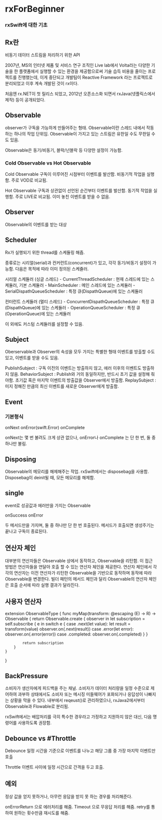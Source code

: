 # rxForBeginner

### rxSwift에 대한 기초

## Rx란

비동기 데이터 스트림을 처리하기 위한 API

2007년, MS의 인터넷 제품 및 서비스 연구 조직인 Live lab에서 Volta라는 다양한 기술을 한 플랫폼에서 실행할 수 있는 환경을 제공함으로써 기술 습득 비용을 줄이는 프로젝트를 진행했는데, 이게 중단되고 개발팀이 Reactive Framework 라는 프로젝트로 분리되었고 이후 계속 개발된 것이 rx이다.

처음엔 rx.NET이 첫 릴리스 되었고, 2012년 오픈소스화 되면서 rxJava(넷플릭스에서 제작) 등이 공개되었다.

## Observable

observer가 구독을 가능하게 만들어주는 형태.
Observable이란 스레드 내에서 작동하는 하나의 작업 단위임.
Observable이 가지고 있는 스트림은 유한일 수도 무한일 수도 있음.

Observable은 동기/비동기, 블락/넌블락 등 다양한 설정이 가능함.

### Cold Observable vs Hot Observable

Cold Observable
	구독이 이루어진 시점부터 이벤트를 발산함.
	비동기적 작업을 실행함.
  주로 VOD로 비교됨.

Hot Observable
	구독과 상관없이 선언된 순간부터 이벤트를 발산함.
	동기적 작업을 실행함.
  주로 LIVE로 비교됨.
  이미 놓친 이벤트를 받을 수 없음.

## Observer

Observable의 이벤트를 받는 대상

## Scheduler

Rx가 실행되기 위한 thread를 스케듈링 해줌.

종류로는 시리얼(serial)과 컨커런트(concurrent)가 있고, 각각 동기/비동기 설정이 가능함.
다음은 목적에 따라 이미 정의된 스케쥴러.

시리얼 스케듈러 (싱글 스레드)
		- CurrentThreadScheduler : 현재 스레드에 있는 스케듈러, 기본 스케듈러
		- MainScheduler : 메인 스레드에 있는 스케듈러
		- SerialDispathQueueScheduler : 특정 큐(DispathQueue)에 있는 스케듈러

컨터런트 스케듈러 (멀티 스레드)
		- ConcurrentDispathQueueScheduler : 특정 큐(DispathQueue)에 있는 스케듈러
		- OperationQueueScheduler : 특정 큐(OperationQueue)에 있는 스케듈러

이 외에도 커스텀 스케듈러를 설정할 수 있음.

## Subject

Oberservable과 Observer의 속성을 모두 가지는 특별한 형태
이벤트를 방출할 수도 있고, 이벤트를 받을 수도 있음.

PublishSubject : 구독 이전의 이벤트는 방출하지 않고, 에러 이후의 이벤트도 방출하지 않음.
BehaviorSubject : Publish와 거의 동일하지만, 반드시 초기 값을 설정해 줘야함.
				초기값 혹은 마지막 이벤트의 방출값을 Observer에서 방출함.
ReplaySubject : 미지 정해진 만큼의 최신 이벤트를 새로운 Observer에게 방출함.

## Event

### 기본형식
onNext<T>
onError(swift.Error)
onComplete

onNext는 몇 번 불려도 크게 상관 없으나, onError나 onComplete 는 단 한 번, 둘 중 하나만 불림.

## Disposing

Observable의 메모리를 해제해주는 작업.
rxSwift에서는 disposebag을 사용함.
Disposebag이 deinit될 때, 모든 메모리를 해제함.

## single

event로 성공값과 에러만을 가지는 Observable

onSuccess
onError

두 메서드만을 가지며, 둘 중 하나만 단 한 번 호출된다.
메서드가 호출되면 생성주기는 끝나고 구독이 종료된다.

## 연산자 체인

대부분의 연산자들은 Observable 상에서 동작하고, Observable을 리턴함.
이 접근 방법은 연산자들을 연달아 호출 할 수 있는 연산자 체인을 제공한다.
연산자 체인에서 각각의 연산자는 이전 연산자가 리턴한 Observable을 기반으로 동작하며 동작에 따라 Observable을 변경한다.
빌더 패턴의 메서드 체인과 달리 Observable의 연산자 체인은 호출 순서에 따라 실행 결과가 달라진다.

## 사용자 연산자

extension ObservableType {
    func myMap<R>(transform: @escaping (E) -> R) -> Observable<R> {
        return Observable.create { observer in
            let subscription = self.subscribe { e in
                    switch e {
                    case .next(let value):
                        let result = transform(value)
                        observer.on(.next(result))
                    case .error(let error):
                        observer.on(.error(error))
                    case .completed:
                        observer.on(.completed)
                    }
                }

            return subscription
        }
    }
}

## BackPressure

소비자가 생산자에게 피드백을 주는 채널.
소비자가 데이터 처리량을 일정 수준으로 제어하여 과부하 상태에서도 소비자 또는 메시징 미들웨어가 포화되거나 응답성이 나빠지는 상황을 막을 수 있다.
내부에서 reqeust()로 관리하였으나, rxJava2에서부터 Observable과 Flowable로 분리됨.

rxSwift에서는 배압처리를 극히 특수한 경우라고 가정하고 지원하지 않은 대신, 다음 명령어를 사용하도록 권장함.

## Debounce vs #Throttle

Debounce	일정 시간을 기준으로 이벤트를 나누고 해당 그룹 중 가장 마지막 이벤트만 호출

Throttle	 	이벤트 사이에 일정 시간으로 간격을 두고 호출.

## 예외

정상 값을 얻지 못하거나, 아무런 응답을 받지 못 하는 경우를 처리해준다.

onErrorReturn 으로 에러처리를 해줌.
Timeout 으로 무응답 처리를 해줌.
retry를 통하여 원하는 횟수만큼 재시도를 해줌.



